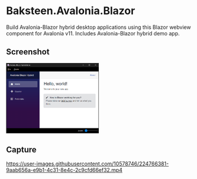 # Baksteen.Avalonia.Blazor
Build Avalonia-Blazor hybrid desktop applications using this Blazor webview component for Avalonia v11. Includes Avalonia-Blazor hybrid demo app.

## Screenshot
<img src="./Screens/screenshot.png" width="50%" height="50%">

## Capture
https://user-images.githubusercontent.com/10578746/224766381-9aab656a-e9b1-4c31-8e4c-2c9cfd66ef32.mp4
